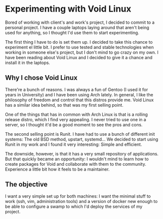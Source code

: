 # Experimenting with Void Linux

Bored of working with client's and work's project, I decided to commit to a personal project. I have a couple laptops laying around that aren't being used for anything, so I thought I'd use them to start experimenting.

The first thing I have to do is set them up. I decided to take this chance to experiment el little bit. I prefer to use tested and stable technologies when working in someone else's project, but I don't mind to go crazy on my own. I have been reading about Void Linux and I decided to give it a chance and install it in the laptops.

## Why I chose Void Linux

There're a bunch of reasons. I was always a fun of Gentoo (I used it for years in University) and I have been using Arch lately. In general, I like the philosophy of freedom and control that this distros provide me. Void Linux has a similar idea behind, so that was my first selling point.

One of the things that has in common with Arch Linux is that is a rolling release distro, which I find very appealing. I never tried to use one in a server, so I thought it'd be a good moment to see the pros and cons.

The second selling point is Runit. I have had to use a bunch of different init systems: The old BSD method, upstart, systemd... We decided to start using Runit in my work and I found it very interesting: Simple and efficient.

The downside, however, is that it has a very small repository of applications. But that quickly became an opportunity: I wouldn't mind to learn how to create packages for Void and collaborate with them to the community. Experience a little bit how it feels to be a maintainer.

## The objective

I want a very simple set up for both machines: I want the minimal stuff to work (ssh, vim, administration tools) and a version of docker new enough to be able to configure a swamp to which I'd deploy the services of my project.
